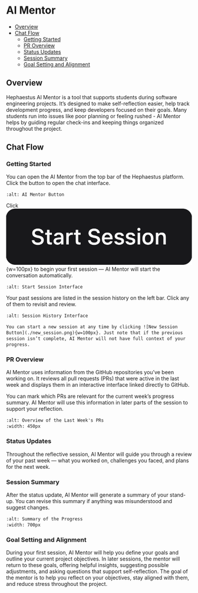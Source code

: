 # AI Mentor
- [Overview](#overview)
- [Chat Flow](#chat-flow)
  - [Getting Started](#getting-started)
  - [PR Overview](#pr-overview)
  - [Status Updates](#status-updates)
  - [Session Summary](#session-summary)
  - [Goal Setting and Alignment](#goal-setting-and-alignment)
## Overview 
Hephaestus AI Mentor is a tool that supports students during software engineering projects. It’s designed to make self-reflection easier, help track development progress, and keep developers focused on their goals. Many students run into issues like poor planning or feeling rushed - AI Mentor helps by guiding regular check-ins and keeping things organized throughout the project.

## Chat Flow 
### Getting Started
You can open the AI Mentor from the top bar of the Hephaestus platform. Click the button to open the chat interface.
```{figure} ./mentor_button.png
:alt: AI Mentor Button
```

Click ![Start Session Button](./start_session.png){w=100px} to begin your first session — AI Mentor will start the conversation automatically.
```{figure} ./getting_started.png
:alt: Start Session Interface
```

Your past sessions are listed in the session history on the left bar. Click any of them to revisit and review.
```{figure} ./history.png
:alt: Session History Interface
```

```{note}
You can start a new session at any time by clicking ![New Session Button](./new_session.png){w=100px}. Just note that if the previous session isn’t complete, AI Mentor will not have full context of your progress.
```

### PR Overview
AI Mentor uses information from the GitHub repositories you’ve been working on. It reviews all pull requests (PRs) that were active in the last week and displays them in an interactive interface linked directly to GitHub.

You can mark which PRs are relevant for the current week’s progress summary. AI Mentor will use this information in later parts of the session to support your reflection.
```{figure} ./pr_overview.png
:alt: Overview of the Last Week's PRs
:width: 450px
```

### Status Updates
Throughout the reflective session, AI Mentor will guide you through a review of your past week — what you worked on, challenges you faced, and plans for the next week.

### Session Summary
After the status update, AI Mentor will generate a summary of your stand-up. You can revise this summary if anything was misunderstood and suggest changes.
```{figure} ./summary.png
:alt: Summary of the Progress
:width: 700px
```

### Goal Setting and Alignment
During your first session, AI Mentor will help you define your goals and outline your current project objectives. In later sessions, the mentor will return to these goals, offering helpful insights, suggesting possible adjustments, and asking questions that support self-reflection. The goal of the mentor is to help you reflect on your objectives, stay aligned with them, and reduce stress throughout the project.